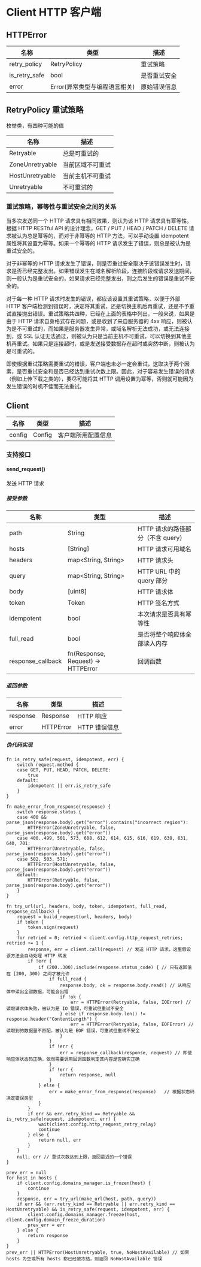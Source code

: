 # Client HTTP 客户端

## HTTPError

| 名称       | 类型       | 描述                            |
| ---------- | ---------- | --------------------------------- |
| retry_policy | RetryPolicy     | 重试策略                |
| is_retry_safe | bool | 是否重试安全 |
| error | Error(异常类型与编程语言相关) | 原始错误信息 |

## RetryPolicy 重试策略

枚举类，有四种可能的值

| 名称       | 描述       |
| ---------- | ---------- |
|Retryable|总是可重试的|
|ZoneUnretryable|当前区域不可重试|
|HostUnretryable|当前主机不可重试|
|Unretryable|不可重试的|

### 重试策略，幂等性与重试安全之间的关系

当多次发送同一个 HTTP 请求具有相同效果，则认为该 HTTP 请求具有幂等性。根据 HTTP RESTful API 的设计理念，GET / PUT / HEAD / PATCH / DELETE 请求被认为总是幂等的，而对于非幂等的 HTTP 方法，可以手动设置 idempotent 属性将其设置为幂等。如果一个幂等的 HTTP 请求发生了错误，则总是被认为是重试安全的。

对于非幂等的 HTTP 请求发生了错误，则是否重试安全取决于该错误发生时，请求是否已经完整发出。如果错误发生在域名解析阶段，连接阶段或请求发送期间，则一般认为是重试安全的，如果请求已经完整发出，则之后发生的错误是重试不安全的。

对于每一种 HTTP 请求时发生的错误，都应该设置其重试策略，以便于外部 HTTP 客户端检测到错误时，决定将其重试，还是切换主机后再重试，还是不予重试直接抛出错误。重试策略共四种，已经在上面的表格中列出，一般来说，如果是由于 HTTP 请求自身格式存在问题，或是收到了来自服务器的 4xx 响应，则被认为是不可重试的，而如果是服务器发生异常，或域名解析无法成功，或无法连接到，或 SSL 认证无法通过，则被认为只是当前主机不可重试，可以切换到其他主机再重试。如果只是连接超时，或是发送接受数据存在超时或突然中断，则被认为是可重试的。

即使根据重试策略需要重试的错误，客户端也未必一定会重试，这取决于两个因素，是否重试安全和是否已经达到重试次数上限。因此，对于容易发生错误的请求（例如上传下载之类的），要尽可能将其 HTTP 调用设置为幂等，否则就可能因为发生错误的时机不佳而无法重试。

## Client

| 名称       | 类型       | 描述                            |
| ---------- | ---------- | --------------------------------- |
| config     | Config     | 客户端所用配置信息                |

### 支持接口

#### send_request()

发送 HTTP 请求

##### 接受参数

| 名称       | 类型       | 描述                            |
| ---------- | ---------- | --------------------------------- |
| path | String | HTTP 请求的路径部分（不含 query） |
| hosts | [String] | HTTP 请求可用域名 |
| headers | map<String, String> | HTTP 请求头 |
| query | map<String, String> | HTTP URL 中的 query 部分 |
| body | [uint8] | HTTP 请求体 |
| token | Token | HTTP 签名方式 |
| idempotent | bool | 本次请求是否具有幂等性 |
| full_read | bool | 是否将整个响应体全部读入内存 |
| response_callback | fn(Response, Request) -> HTTPError | 回调函数 |

##### 返回参数

| 名称       | 类型       | 描述                            |
| ---------- | ---------- | --------------------------------- |
| response | Response | HTTP 响应 |
| error | HTTPError | HTTP 错误信息 |

##### 伪代码实现

```
fn is_retry_safe(request, idempotent, err) {
	switch request.method {
	case GET, PUT, HEAD, PATCH, DELETE:
		true
	default:
		idempotent || err.is_retry_safe
	}
}

fn make_error_from_response(response) {
	switch response.status {
	case 400 && parse_json(response.body).get("error").contains("incorrect region"):
		HTTPError(ZoneUnretryable, false, parse_json(response.body).get("error"))
	case 400..499, 501, 573, 608, 612, 614, 615, 616, 619, 630, 631, 640, 701:
		HTTPError(Unretryable, false, parse_json(response.body).get("error"))
	case 502, 503, 571:
		HTTPError(HostUnretryable, false, parse_json(response.body).get("error"))
	default:
		HTTPError(Retryable, false, parse_json(response.body).get("error"))
	}
}

fn try_url(url, headers, body, token, idempotent, full_read, response_callback) {
	request = build_request(url, headers, body)
	if token {
		token.sign(request)
	}
	for retried = 0; retried < client.config.http_request_retries; retried += 1 {
		response, err = client.call(request) // 发送 HTTP 请求，这里假设该方法会自动处理 HTTP 转发
		if !err {
			if (200..300).include(response.status_code) { // 只有返回值在 [200, 300) 之间才被允许
				if full_read {
					response.body, ok = response.body.read() // 从响应体中读出全部数据，可能会出错
					if !ok {
						err = HTTPError(Retryable, false, IOError) // 读取请求体失败，被认为是 IO 错误，可重试但重试不安全
					} else if response.body.len() != response.header("ContentLength") {
						err = HTTPError(Retryable, false, EOFError) // 读取到的数据量不匹配，被认为是 EOF 错误，可重试但重试不安全
					}
				}
				if !err {
					err = response_callback(response, request) // 即使响应体状态码正确，依然需要调用回调函数判定其内容是否确实正确
				}
				if !err {
					return response, null
				}
			} else {
				err = make_error_from_response(response)   // 根据状态码决定错误类型
			}
		}
		if err && err.retry_kind == Retryable && is_retry_safe(request, idempotent, err) {
			wait(client.config.http_request_retry_relay)
			continue
		} else {
			return null, err
		}
	}
	null, err // 重试次数达到上限，返回最近的一个错误
}

prev_err = null
for host in hosts {
	if client.config.domains_manager.is_frozen(host) {
		continue
	}
	response, err = try_url(make_url(host, path, query))
	if err && (err.retry_kind == Retryable || err.retry_kind == HostUnretryable) && is_retry_safe(request, idempotent, err) {
		client.config.domains_manager.freeze(host, client.config.domain_freeze_duration)
		prev_err = err
	} else {
		return response
	}
}
prev_err || HTTPError(HostUnretryable, true, NoHostAvailable) // 如果 hosts 为空或所有 hosts 都已经被冻结，则返回 NoHostAvailable 错误
```

